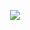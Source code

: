 <p align="center"> <img src="https://github.com/xSneaky/Openus/blob/e6f7efa2587f3df3a6b9083f2d12a9cff53ebaf2/logo.gif"> </p>
